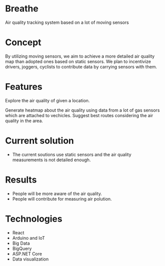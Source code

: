 # Breathe
Air quality tracking system based on a lot of moving sensors

# Concept

By utilizing moving sensors, we aim to achieve a more detailed air quality map than adopted ones based on static sensors.
We plan to incentivize drivers, joggers, cyclists to contribute data by carrying sensors with them.

# Features

Explore the air quality of given a location.

Generate heatmap about the air quality using data from a lot of gas sensors which are attached to vechicles.
Suggest best routes considering the air quality in the area.

# Current solution
- The current soutions use static sensors and the air quality measurements is not detailed enough.

# Results
- People will be more aware of the air quality.
- People will contribute for measuring air polution.

# Technologies
- React
- Arduino and IoT
- Big Data
- BigQuery
- ASP.NET Core
- Data visualization





